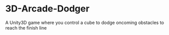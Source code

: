 # 3D-Arcade-Dodger
A Unity3D game where you control a cube to dodge oncoming obstacles to reach the finish line
